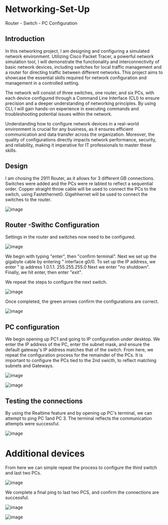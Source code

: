 # Networking-Set-Up
 Router - Switch - PC Configuration


## Introduction

In this networking project, I am designing and configuring a simulated network environment. Utilizing Cisco Packet Tracer, a powerful network simulation tool, I will demonstrate the functionality and interconnectivity of basic network devices, including switches for local traffic management and a router for directing traffic between different networks. This project aims to showcase the essential skills required for network configuration and management in a controlled setting.

The network will consist of three switches, one router, and six PCs, with each device configured through a Command Line Interface (CLI) to ensure precision and a deeper understanding of networking principles. By using CLI, I will gain hands-on experience in executing commands and troubleshooting potential issues within the network.

Understanding how to configure network devices in a real-world environment is crucial for any business, as it ensures efficient communication and data transfer across the organization. Moreover, the quality of configurations directly impacts network performance, security, and reliability, making it imperative for IT professionals to master these skills. 


## Design

I am chosing the 2911 Router, as it allows for 3 different GB connections. Switches were added and the PCs were re labled to reflect a sequential order. Copper straight throw cable will be used to connect the PCs to the switch, using Fastethernet0. Gigehhernet will be used to connect the switches to the router.



![image](https://github.com/user-attachments/assets/ccd6e97e-9dd3-4d1e-b25d-fb5688b62405)


## Router -Swithc Configuration

Settings in the router and switches now need to be configured.


![image](https://github.com/user-attachments/assets/d7d130c0-837c-4316-b64d-723e3e4dc79b)

We begin with typing "enter", then "confirm terminal". 
Next we set up the gigabyte cable by entering " interface g0/0.
To set up the IP address, we enter " ip address 1.0.1.1. 255.255.255.0
Next we enter "no shutdown".
Finally, we hit enter, then enter "exit".

We repeat the steps to configure the next switch.

![image](https://github.com/user-attachments/assets/88349fcf-2a5a-4ca1-b970-3365db01e4fa)


Once completed, the green arrows confirm the configurations are correct.


![image](https://github.com/user-attachments/assets/4773be5f-1ed1-47ad-9237-09471c6a7b5b)


## PC configuration

We begin opening up PC1 and going to IP configuration under desktop. We enter the IP address of the PC, enter the subnet mask, and ensure the default gateway's IP address matches that of the switch. From here, we repeat the configuration process for the 
remainder of the PCs. It is important to configure the PCs tied to the 2nd swicth, to reflect matching subnets and Gateways.

![image](https://github.com/user-attachments/assets/7965098f-cfc5-40c3-9c2e-eb3ecf9e0195)



![image](https://github.com/user-attachments/assets/4d73c1e3-9992-4de6-a862-aaf3d49846e6)


## Testing the connections

By using the Realtime feature and by opening up PC's terminal, we can attempt to ping PC 1and PC 3. The terminal reflects the communication attempts were successful.



![image](https://github.com/user-attachments/assets/5f52f3a1-33c3-491f-a45b-ee148c3380dd)


# Additional devices

From here we can simple repeat the process to configure the third switch and last two PCs. 


![image](https://github.com/user-attachments/assets/adb15aad-c454-4b56-87c4-a092aec06ee0)


We complete a final ping to last two PCS, and confirm the connections are successful.

![image](https://github.com/user-attachments/assets/9a4df231-9f5c-4c78-8669-d90a898a9303)



![image](https://github.com/user-attachments/assets/b4ecf30b-c59b-4385-a1b1-d8121e3c1309)



 
